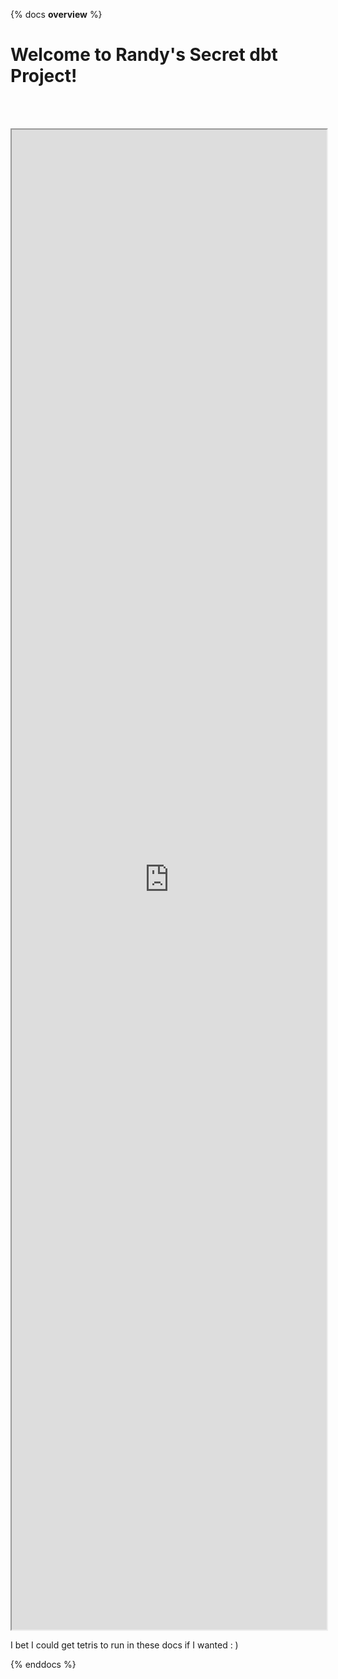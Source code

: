{% docs __overview__ %}

# Welcome to Randy's Secret dbt Project!

<br></br>
<iframe src="https://threejs.org/examples/webgl_points_waves" style='width:100%;height:60vh'></iframe>

I bet I could get tetris to run in these docs if I wanted : )

{% enddocs %}